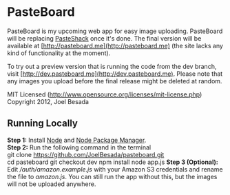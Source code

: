 # PasteBoard
PasteBoard is my upcoming web app for easy image uploading. PasteBoard will be replacing [PasteShack](http://www.pasteshack.net) once it's done.
The final version will be available at [http://pasteboard.me](http://pasteboard.me) (the site lacks any kind of functionality at the moment).   

To try out a preview version that is running the code from the dev branch, visit [http://dev.pasteboard.me](http://dev.pasteboard.me). Please
note that any images you upload before the final release might be deleted at random.

MIT Licensed (http://www.opensource.org/licenses/mit-license.php)
Copyright 2012, Joel Besada

## Running Locally
__Step 1:__ Install [Node](http://nodejs.org/) and [Node Package Manager](https://npmjs.org/).   
__Step 2:__ Run the following command in the terminal    
    git clone https://github.com/JoelBesada/pasteboard.git   
    cd pasteboard
    git checkout dev
    npm install
    node app.js
__Step 3 (Optional):__ Edit _/auth/amazon.example.js_ with your Amazon S3 credentials and rename the file to _amazon.js_.
You can still run the app without this, but the images will not be uploaded anywhere.